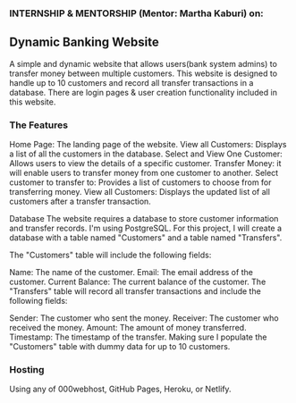 ### INTERNSHIP & MENTORSHIP (Mentor: Martha Kaburi) on: 

## Dynamic Banking Website
A simple and dynamic website that allows users(bank system admins) to transfer money between multiple customers. This website is designed to handle up to 10 customers and record all transfer transactions in a database. There are login pages & user creation functionality included in this website.

### The Features
Home Page: The landing page of the website.
View all Customers: Displays a list of all the customers in the database.
Select and View One Customer: Allows users to view the details of a specific customer.
Transfer Money: it will enable users to transfer money from one customer to another.
Select customer to transfer to: Provides a list of customers to choose from for transferring money.
View all Customers: Displays the updated list of all customers after a transfer transaction.

Database
The website requires a database to store customer information and transfer records. I'm using PostgreSQL. For this project, I will create a database with a table named "Customers" and a table named "Transfers".

The "Customers" table will include the following fields:

Name: The name of the customer.
Email: The email address of the customer.
Current Balance: The current balance of the customer.
The "Transfers" table will record all transfer transactions and include the following fields:

Sender: The customer who sent the money.
Receiver: The customer who received the money.
Amount: The amount of money transferred.
Timestamp: The timestamp of the transfer.
Making sure I populate the "Customers" table with dummy data for up to 10 customers.

### Hosting
Using any of 000webhost, GitHub Pages, Heroku, or Netlify.

